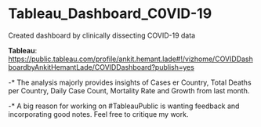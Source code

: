# Tableau_Dashboard_C0VID-19
Created dashboard by clinically dissecting COVID-19 data

**Tableau**:
https://public.tableau.com/profile/ankit.hemant.lade#!/vizhome/COVIDDashboardbyAnkitHemantLade/COVIDDashboard?publish=yes

-* The analysis majorly provides insights of Cases er Country, Total Deaths per Country, Daily Case Count, Mortality Rate and Growth from last month.

-* A big reason for working on #TableauPublic is wanting feedback and incorporating good notes. Feel free to critique my work.
